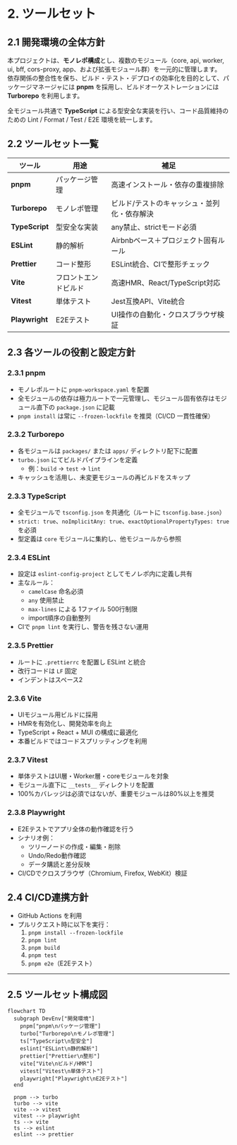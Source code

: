 # 2. ツールセット

## 2.1 開発環境の全体方針

本プロジェクトは、**モノレポ構成**とし、複数のモジュール（core, api, worker, ui, bff, cors-proxy, app、および拡張モジュール群）を一元的に管理します。  
依存関係の整合性を保ち、ビルド・テスト・デプロイの効率化を目的として、パッケージマネージャには **pnpm** を採用し、ビルドオーケストレーションには **Turborepo** を利用します。

全モジュール共通で **TypeScript** による型安全な実装を行い、コード品質維持のための Lint / Format / Test / E2E 環境を統一します。

## 2.2 ツールセット一覧

| ツール | 用途 | 補足 |
|--------|------|------|
| **pnpm** | パッケージ管理 | 高速インストール・依存の重複排除 |
| **Turborepo** | モノレポ管理 | ビルド/テストのキャッシュ・並列化・依存解決 |
| **TypeScript** | 型安全な実装 | any禁止、strictモード必須 |
| **ESLint** | 静的解析 | Airbnbベース＋プロジェクト固有ルール |
| **Prettier** | コード整形 | ESLint統合、CIで整形チェック |
| **Vite** | フロントエンドビルド | 高速HMR、React/TypeScript対応 |
| **Vitest** | 単体テスト | Jest互換API、Vite統合 |
| **Playwright** | E2Eテスト | UI操作の自動化・クロスブラウザ検証 |

## 2.3 各ツールの役割と設定方針

### 2.3.1 pnpm
- モノレポルートに `pnpm-workspace.yaml` を配置
- 全モジュールの依存は極力ルートで一元管理し、モジュール固有依存はモジュール直下の `package.json` に記載
- `pnpm install` は常に `--frozen-lockfile` を推奨（CI/CD 一貫性確保）

### 2.3.2 Turborepo
- 各モジュールは `packages/` または `apps/` ディレクトリ配下に配置
- `turbo.json` にてビルドパイプラインを定義
    - 例：`build` → `test` → `lint`
- キャッシュを活用し、未変更モジュールの再ビルドをスキップ

### 2.3.3 TypeScript
- 全モジュールで `tsconfig.json` を共通化（ルートに `tsconfig.base.json`）
- `strict: true`、`noImplicitAny: true`、`exactOptionalPropertyTypes: true` を必須
- 型定義は `core` モジュールに集約し、他モジュールから参照

### 2.3.4 ESLint
- 設定は `eslint-config-project` としてモノレポ内に定義し共有
- 主なルール：
    - `camelCase` 命名必須
    - `any` 使用禁止
    - `max-lines` による 1ファイル 500行制限
    - import順序の自動整列
- CIで `pnpm lint` を実行し、警告を残さない運用

### 2.3.5 Prettier
- ルートに `.prettierrc` を配置し ESLint と統合
- 改行コードは `LF` 固定
- インデントはスペース2

### 2.3.6 Vite
- UIモジュール用ビルドに採用
- HMRを有効化し、開発効率を向上
- TypeScript + React + MUI の構成に最適化
- 本番ビルドではコードスプリッティングを利用

### 2.3.7 Vitest
- 単体テストはUI層・Worker層・coreモジュールを対象
- モジュール直下に `__tests__` ディレクトリを配置
- 100%カバレッジは必須ではないが、重要モジュールは80%以上を推奨

### 2.3.8 Playwright
- E2Eテストでアプリ全体の動作確認を行う
- シナリオ例：
    - ツリーノードの作成・編集・削除
    - Undo/Redo動作確認
    - データ購読と差分反映
- CI/CDでクロスブラウザ（Chromium, Firefox, WebKit）検証

## 2.4 CI/CD連携方針
- GitHub Actions を利用
- プルリクエスト時に以下を実行：
    1. `pnpm install --frozen-lockfile`
    2. `pnpm lint`
    3. `pnpm build`
    4. `pnpm test`
    5. `pnpm e2e`（E2Eテスト）

---

## 2.5 ツールセット構成図

```mermaid
flowchart TD
  subgraph DevEnv["開発環境"]
    pnpm["pnpm\nパッケージ管理"]
    turbo["Turborepo\nモノレポ管理"]
    ts["TypeScript\n型安全"]
    eslint["ESLint\n静的解析"]
    prettier["Prettier\n整形"]
    vite["Vite\nビルド/HMR"]
    vitest["Vitest\n単体テスト"]
    playwright["Playwright\nE2Eテスト"]
  end

  pnpm --> turbo
  turbo --> vite
  vite --> vitest
  vitest --> playwright
  ts --> vite
  ts --> eslint
  eslint --> prettier
```
